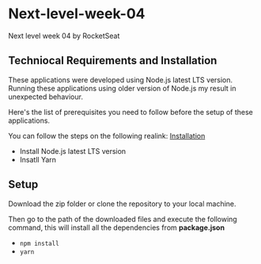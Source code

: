 # Next-level-week-04

Next level week 04 by RocketSeat

## Techniocal Requirements and Installation

These applications were developed using Node.js latest LTS version. Running these applications using older version of Node.js my result in unexpected behaviour.

Here's the list of prerequisites you need to follow before the setup of these applications.

You can follow the steps on the following realink:
[Installation](https://www.notion.so/Instala-o-das-ferramentas-1c09af201b4b49c5bf1678842a96d9ab)

- Install Node.js latest LTS version
- Insatll Yarn

## Setup

Download the zip folder or clone the repository to your local machine.

Then go to the path of the downloaded files and execute the following command, this will install all the dependencies from **package.json**

- `npm install`
- `yarn`
